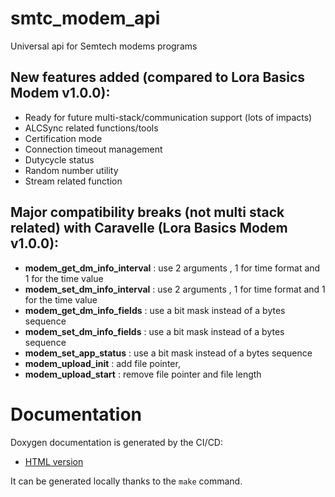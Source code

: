 # smtc_modem_api

Universal api for Semtech modems programs

## New features added (compared to Lora Basics Modem v1.0.0):
- Ready for future multi-stack/communication support (lots of impacts)
- ALCSync related functions/tools
- Certification mode
- Connection timeout management
- Dutycycle status
- Random number utility
- Stream related function


## Major compatibility breaks (not multi stack related) with Caravelle (Lora Basics Modem v1.0.0):
- **modem_get_dm_info_interval** : use 2 arguments , 1 for time format and 1 for the time value
- **modem_set_dm_info_interval** : use 2 arguments , 1 for time format and 1 for the time value
- **modem_get_dm_info_fields** : use a bit mask instead of a bytes sequence
- **modem_set_dm_info_fields** : use a bit mask instead of a bytes sequence
- **modem_set_app_status** : use a bit mask instead of a bytes sequence
- **modem_upload_init** : add file pointer, 
- **modem_upload_start** : remove file pointer and file length

# Documentation

Doxygen documentation is generated by the CI/CD:

 * [HTML version](https://lora-node.eugit1.semtech.com/soft_modem/smtc_modem_api/)

It can be generated locally thanks to the `make` command.